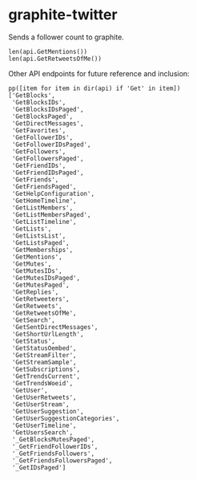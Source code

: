 graphite-twitter
==

Sends a follower count to graphite.

    len(api.GetMentions())
    len(api.GetRetweetsOfMe())


Other API endpoints for future reference and inclusion:

    pp([item for item in dir(api) if 'Get' in item])
    ['GetBlocks',
     'GetBlocksIDs',
     'GetBlocksIDsPaged',
     'GetBlocksPaged',
     'GetDirectMessages',
     'GetFavorites',
     'GetFollowerIDs',
     'GetFollowerIDsPaged',
     'GetFollowers',
     'GetFollowersPaged',
     'GetFriendIDs',
     'GetFriendIDsPaged',
     'GetFriends',
     'GetFriendsPaged',
     'GetHelpConfiguration',
     'GetHomeTimeline',
     'GetListMembers',
     'GetListMembersPaged',
     'GetListTimeline',
     'GetLists',
     'GetListsList',
     'GetListsPaged',
     'GetMemberships',
     'GetMentions',
     'GetMutes',
     'GetMutesIDs',
     'GetMutesIDsPaged',
     'GetMutesPaged',
     'GetReplies',
     'GetRetweeters',
     'GetRetweets',
     'GetRetweetsOfMe',
     'GetSearch',
     'GetSentDirectMessages',
     'GetShortUrlLength',
     'GetStatus',
     'GetStatusOembed',
     'GetStreamFilter',
     'GetStreamSample',
     'GetSubscriptions',
     'GetTrendsCurrent',
     'GetTrendsWoeid',
     'GetUser',
     'GetUserRetweets',
     'GetUserStream',
     'GetUserSuggestion',
     'GetUserSuggestionCategories',
     'GetUserTimeline',
     'GetUsersSearch',
     '_GetBlocksMutesPaged',
     '_GetFriendFollowerIDs',
     '_GetFriendsFollowers',
     '_GetFriendsFollowersPaged',
     '_GetIDsPaged']
